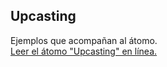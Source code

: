 ## Upcasting

Ejemplos que acompañan al átomo.  
[Leer el átomo "Upcasting" en línea.](https://stepik.org/lesson/350610/step/1)
